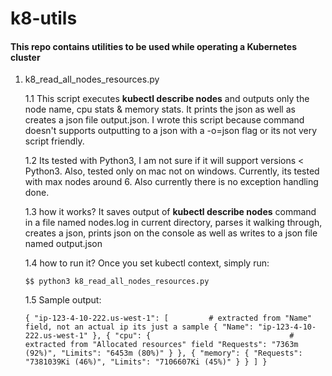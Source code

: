 # k8-utils

#### This repo contains utilities to be used while operating a Kubernetes cluster

1. k8_read_all_nodes_resources.py

   1.1 This script executes **kubectl describe nodes** and outputs only the node name, cpu stats & memory stats.
         It prints the json as well as creates a json file output.json. I wrote this script because <kubectl describe nodes>
        command doesn't supports outputting to a json with a -o=json flag or its not very script friendly.

   1.2 Its tested with Python3, I am not sure if it will support versions < Python3. Also, tested only on mac not on windows.
       Currently, its tested with max nodes around 6. Also currently there is no exception handling done.

   1.3 how it works? It saves output of **kubectl describe nodes** command in a file named nodes.log in current directory, parses it
     walking through, creates a json, prints json on the console as well as writes to a json file named output.json

   1.4 how to run it? Once you set kubectl context, simply run:
 
      ```$$ python3 k8_read_all_nodes_resources.py```

   1.5 Sample output:

	 `{
	      "ip-123-4-10-222.us-west-1": [         # extracted from "Name" field, not an actual ip its just a sample
	    {
	      "Name": "ip-123-4-10-222.us-west-1"
	    },
	    {
	      "cpu": {                               # extracted from "Allocated resources" field
	        "Requests": "7363m (92%)",
	        "Limits": "6453m (80%)"
	      }
	    },
	    {
	      "memory": {
	        "Requests": "7381039Ki (46%)",
	        "Limits": "7106607Ki (45%)"
	      }
	    }
	  ]
	 }`
